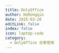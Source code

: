```yaml
---
title: OnlyOffice  
author: HeRongqin
date: 2025-03-20
editLink: false
index: false
icon: laptop-code
category:
  - OnlyOffice 日常使用
---
```


<Catalog />